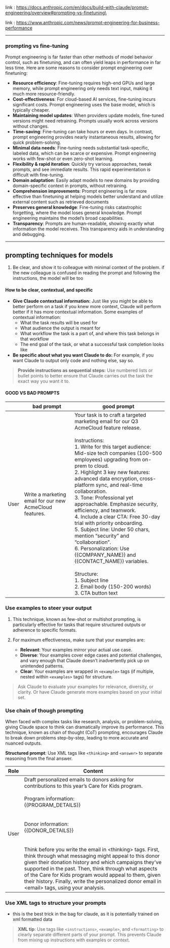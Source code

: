 
link : https://docs.anthropic.com/en/docs/build-with-claude/prompt-engineering/overview#prompting-vs-finetuning\

link : https://www.anthropic.com/news/prompt-engineering-for-business-performance

---


### prompting vs fine-tuning

Prompt engineering is far faster than other methods of model behavior control, such as finetuning, and can often yield leaps in performance in far less time. Here are some reasons to consider prompt engineering over finetuning:  

- **Resource efficiency**: Fine-tuning requires high-end GPUs and large memory, while prompt engineering only needs text input, making it much more resource-friendly.
- **Cost-effectiveness**: For cloud-based AI services, fine-tuning incurs significant costs. Prompt engineering uses the base model, which is typically cheaper.
- **Maintaining model updates**: When providers update models, fine-tuned versions might need retraining. Prompts usually work across versions without changes.
- **Time-saving**: Fine-tuning can take hours or even days. In contrast, prompt engineering provides nearly instantaneous results, allowing for quick problem-solving.
- **Minimal data needs**: Fine-tuning needs substantial task-specific, labeled data, which can be scarce or expensive. Prompt engineering works with few-shot or even zero-shot learning.
- **Flexibility & rapid iteration**: Quickly try various approaches, tweak prompts, and see immediate results. This rapid experimentation is difficult with fine-tuning.
- **Domain adaptation**: Easily adapt models to new domains by providing domain-specific context in prompts, without retraining.
- **Comprehension improvements**: Prompt engineering is far more effective than finetuning at helping models better understand and utilize external content such as retrieved documents
- **Preserves general knowledge**: Fine-tuning risks catastrophic forgetting, where the model loses general knowledge. Prompt engineering maintains the model’s broad capabilities.
- **Transparency**: Prompts are human-readable, showing exactly what information the model receives. This transparency aids in understanding and debugging.


---
## prompting techniques for models


1. Be clear, and show it to colleague with minimal context of the problem. if the new colleague is confused in reading the prompt and following the instructions, the model will be too
#### How to be clear, contextual, and specific

- **Give Claude contextual information:** Just like you might be able to better perform on a task if you knew more context, Claude will perform better if it has more contextual information. Some examples of contextual information:
    - What the task results will be used for
    - What audience the output is meant for
    - What workflow the task is a part of, and where this task belongs in that workflow
    - The end goal of the task, or what a successful task completion looks like
- **Be specific about what you want Claude to do:** For example, if you want Claude to output only code and nothing else, say so.

> **Provide instructions as sequential steps:** Use numbered lists or bullet points to better ensure that Claude carries out the task the exact way you want it to.


#### GOOD VS BAD PROMPTS

|      | bad prompt                                              | good prompt                                                                                                                                                                                                                                                                                                                                                                                                                                                                                                                                                                                                                                                                                                                                                                                  |
| ---- | ------------------------------------------------------- | -------------------------------------------------------------------------------------------------------------------------------------------------------------------------------------------------------------------------------------------------------------------------------------------------------------------------------------------------------------------------------------------------------------------------------------------------------------------------------------------------------------------------------------------------------------------------------------------------------------------------------------------------------------------------------------------------------------------------------------------------------------------------------------------- |
| User | Write a marketing email for our new AcmeCloud features. | Your task is to craft a targeted marketing email for our Q3 AcmeCloud feature release.  <br>  <br>Instructions:  <br>1. Write for this target audience: Mid-size tech companies (100-500 employees) upgrading from on-prem to cloud.  <br>2. Highlight 3 key new features: advanced data encryption, cross-platform sync, and real-time collaboration.  <br>3. Tone: Professional yet approachable. Emphasize security, efficiency, and teamwork.  <br>4. Include a clear CTA: Free 30-day trial with priority onboarding.  <br>5. Subject line: Under 50 chars, mention “security” and “collaboration”.  <br>6. Personalization: Use {{COMPANY_NAME}} and {{CONTACT_NAME}} variables.  <br>  <br>Structure:  <br>1. Subject line  <br>2. Email body (150-200 words)  <br>3. CTA button text |

### Use examples to steer your output

1. This technique, known as few-shot or multishot prompting, is particularly effective for tasks that require structured outputs or adherence to specific formats.
2. For maximum effectiveness, make sure that your examples are:

	- **Relevant**: Your examples mirror your actual use case.
	- **Diverse**: Your examples cover edge cases and potential challenges, and vary enough that Claude doesn’t inadvertently pick up on unintended patterns.
	- **Clear**: Your examples are wrapped in `<example>` tags (if multiple, nested within `<examples>` tags) for structure.

> Ask Claude to evaluate your examples for relevance, diversity, or clarity. Or have Claude generate more examples based on your initial set.


### Use chain of though prompting

When faced with complex tasks like research, analysis, or problem-solving, giving Claude space to think can dramatically improve its performance. This technique, known as chain of thought (CoT) prompting, encourages Claude to break down problems step-by-step, leading to more accurate and nuanced outputs.


**Structured prompt**: Use XML tags like `<thinking>` and `<answer>` to separate reasoning from the final answer.

| Role | Content                                                                                                                                                                                                                                                                                                                                                                                                                                                                                                                                                                                                                                                                    |
| ---- | -------------------------------------------------------------------------------------------------------------------------------------------------------------------------------------------------------------------------------------------------------------------------------------------------------------------------------------------------------------------------------------------------------------------------------------------------------------------------------------------------------------------------------------------------------------------------------------------------------------------------------------------------------------------------- |
| User | Draft personalized emails to donors asking for contributions to this year’s Care for Kids program.  <br>  <br>Program information:  <br><program>{{PROGRAM_DETAILS}}  <br></program>  <br>  <br>Donor information:  <br><donor>{{DONOR_DETAILS}}  <br></donor>  <br>  <br>Think before you write the email in \<thinking> tags. First, think through what messaging might appeal to this donor given their donation history and which campaigns they’ve supported in the past. Then, think through what aspects of the Care for Kids program would appeal to them, given their history. Finally, write the personalized donor email in \<email> tags, using your analysis. |


###  Use XML tags to structure your prompts

- this is the best trick in the bag for claude, as it is potentially trained on xml formatted data

> **XML tip**: Use tags like `<instructions>`, `<example>`, and `<formatting>` to clearly separate different parts of your prompt. This prevents Claude from mixing up instructions with examples or context.


